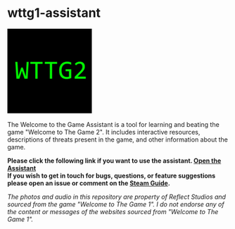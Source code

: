 # wttg1-assistant

![Assistant Icon](/Assets/icon-192.png)

The Welcome to the Game Assistant is a tool for learning and beating the game "Welcome to The Game 2". It includes interactive resources, descriptions of threats present in the game, and other information about the game. 

**Please click the following link if you want to use the assistant. [Open the Assistant](https://fiercethundr.github.io/wttg1-assistant/)**  
**If you wish to get in touch for bugs, questions, or feature suggestions please open an issue or comment on the [Steam Guide](https://steamcommunity.com/sharedfiles/filedetails/?id=2211437048).**

_The photos and audio in this repository are property of Reflect Studios and sourced from the game "Welcome to The Game 1"._
_I do not endorse any of the content or messages of the websites sourced from "Welcome to The Game 1"._
